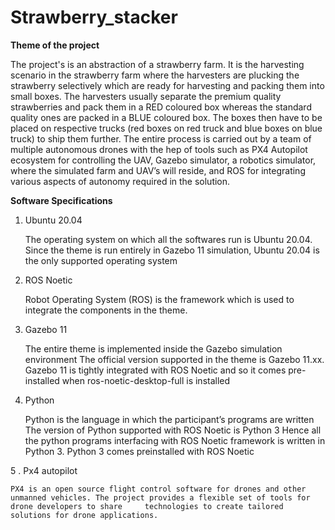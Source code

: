 # Strawberry_stacker

**Theme of the project**

The project's is an abstraction of a strawberry farm. It is the harvesting scenario in the strawberry farm where the harvesters are plucking the strawberry selectively which are ready for harvesting and packing them into small boxes. The harvesters usually separate the premium quality strawberries and pack them in a RED coloured box whereas the standard quality ones are packed in a BLUE coloured box. The boxes then have to be placed on respective trucks (red boxes on red truck and blue boxes on blue truck) to ship them further. The entire process is carried out by a team of multiple autonomous drones with the hep of tools such as PX4 Autopilot ecosystem for controlling the UAV, Gazebo simulator, a robotics simulator, where the simulated farm and UAV’s will reside, and ROS for integrating various aspects of autonomy required in the solution.

**Software Specifications**

1.  Ubuntu 20.04

    The operating system on which all the softwares run is Ubuntu 20.04. Since the theme is run entirely in Gazebo 11 simulation, Ubuntu 20.04 is the only supported operating system

2. ROS Noetic

    Robot Operating System (ROS) is the framework which is used to integrate the components in the theme.

3. Gazebo 11

    The entire theme is implemented inside the Gazebo simulation environment
    The official version supported in the theme is Gazebo 11.xx.
    Gazebo 11 is tightly integrated with ROS Noetic and so it comes pre-installed when ros-noetic-desktop-full is installed

4. Python

    Python is the language in which the participant’s programs are written
    The version of Python supported with ROS Noetic is Python 3
    Hence all the python programs interfacing with ROS Noetic framework is written in Python 3. Python 3 comes preinstalled with ROS Noetic

5 . Px4 autopilot

    PX4 is an open source flight control software for drones and other unmanned vehicles. The project provides a flexible set of tools for drone developers to share     technologies to create tailored solutions for drone applications. 
